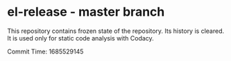# el-release - master branch

This repository contains frozen state of the repository.
Its history is cleared. It is used only for static code
analysis with Codacy.

Commit Time: 1685529145